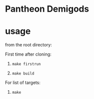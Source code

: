 # Pantheon Demigods



# usage

from the root directory:

First time after cloning:
1. ```make firstrun```


1. ```make build```


For list of targets:

1. ```make```

